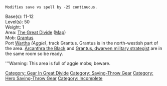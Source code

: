 `Modifies save vs spell by -25 continuous.`

Base(s): 11-12  
Level(s): 50  
Weight: 1  
Area: [The Great Divide](:Category:_Great_Divide "wikilink")
([Map](Great_Divide_Map "wikilink"))  
Mob: [Grantus](Grantus,_Dwarven_Military_Strategist "wikilink")  
Port [Wartha](Wartha "wikilink") *(Aggie)*, track Grantus. Grantus is in
the north-westish part of the area. [Arcanthra the
Black](Arcanthra_The_Black "wikilink") and [Grantus, dwarven military
strategist](Grantus,_Dwarven_Military_Strategist "wikilink") are in the
same room so be ready.

'''Warning: This area is full of aggie mobs; beware.

[Category: Gear In Great
Divide](Category:_Gear_In_Great_Divide "wikilink") [Category:
Saving-Throw Gear](Category:_Saving-Throw_Gear "wikilink") [Category:
Hero Saving-Throw Gear](Category:_Hero_Saving-Throw_Gear "wikilink")
[Category: Incomplete](Category:_Incomplete "wikilink")
